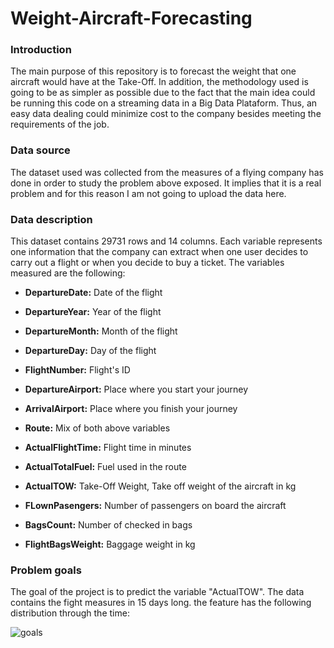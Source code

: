 # Weight-Aircraft-Forecasting

### Introduction

The main purpose of this repository is to forecast the weight that one aircraft would have at the Take-Off. In addition, the methodology used is going to be as simpler as possible due to the fact that the main idea could be running this code on a streaming data in a Big Data Plataform. Thus, an easy data dealing could minimize cost to the company besides meeting the requirements of the job.

### Data source

The dataset used was collected from the measures of a flying company has done in order to study the problem above exposed. It implies that it is a real problem and for this reason I am not going to upload the data here.

### Data description

This dataset contains 29731 rows and 14 columns. Each variable represents one information that the company can extract when one user decides to carry out a flight or when you decide to buy a ticket. The variables measured are the following:

- **DepartureDate:** Date of the flight

- **DepartureYear:** Year of the flight

- **DepartureMonth:** Month of the flight

- **DepartureDay:** Day of the flight

- **FlightNumber:** Flight's ID

- **DepartureAirport:** Place where you start your journey

- **ArrivalAirport:** Place where you finish your journey

- **Route:** Mix of both above variables

- **ActualFlightTime:** Flight time in minutes

- **ActualTotalFuel:** Fuel used in the route

- **ActualTOW:** Take-Off Weight, Take off weight of the aircraft in kg

- **FLownPasengers:** Number of passengers on board the aircraft

- **BagsCount:** Number of checked in bags

- **FlightBagsWeight:** Baggage weight in kg


### Problem goals

The goal of the project is to predict the variable "ActualTOW". The data contains the fight measures in 15 days long. the feature has the following distribution through the time:

![goals](https://user-images.githubusercontent.com/39053209/102686534-a0261300-41e8-11eb-9f91-6368285c49ab.png)



